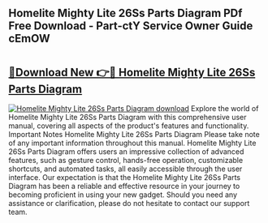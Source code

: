 ## Homelite Mighty Lite 26Ss Parts Diagram PDf Free Download - Part-ctY Service Owner Guide cEmOW

# <h2><a href="http://dfp5nx.blite.top/?on=Homelite+Mighty+Lite+26Ss+Parts+Diagram">🔗Download New 👉🔴 Homelite Mighty Lite 26Ss Parts Diagram</a></h2>

[![Homelite Mighty Lite 26Ss Parts Diagram download](https://i.imgur.com/lujVjoI.png)](http://dfp5nx.blite.top/?on=Homelite+Mighty+Lite+26Ss+Parts+Diagram)
Explore the world of Homelite Mighty Lite 26Ss Parts Diagram with this comprehensive user manual, covering all aspects of the product's features and functionality. Important Notes Homelite Mighty Lite 26Ss Parts Diagram Please take note of any important information throughout this manual. Homelite Mighty Lite 26Ss Parts Diagram offers users an impressive collection of advanced features, such as gesture control, hands-free operation, customizable shortcuts, and automated tasks, all easily accessible through the user interface. Our expectation is that the Homelite Mighty Lite 26Ss Parts Diagram has been a reliable and effective resource in your journey to becoming proficient in using your new gadget. Should you need any assistance or clarification, please do not hesitate to contact our support team.
